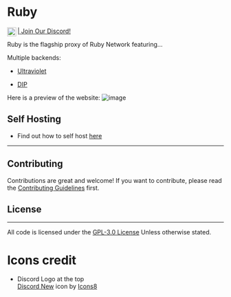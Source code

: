# Ruby
<a href="https://auttaja.io/ruby"><img align="left" src="https://github.com/Ruby-Network/ruby/raw/main/Images_for_readme/discord.svg" alt="Discord" width="21px"/> | Join Our Discord!</a>
<br>

Ruby is the flagship proxy of Ruby Network featuring...

Multiple backends:
- [Ultraviolet](https://github.com/titaniumnetwork-dev/Ultraviolet)

- [DIP](https://github.com/Dynamic-Interception-Proxy/DIP)

Here is a preview of the website: 
![image](https://user-images.githubusercontent.com/73721704/212001695-7cbf00c7-b13b-419f-8373-aa5372b143fc.png)

## Self Hosting
- Find out how to self host  <a href="https://github.com/Ruby-Network/ruby/wiki/Self-Host-On-Your-Own-Machine">here</a>
---
## Contributing
Contributions are great and welcome! If you want to contribute, please read the [Contributing Guidelines](./.github/CONTRIBUTING.md) first.
## License
---
All code is licensed under the [GPL-3.0 License](./LICENSE.md) Unless otherwise stated.
# Icons credit
- Discord Logo at the top <br> 
<a target="_blank" href="https://icons8.com/icon/M725CLW4L7wE/discord-new">Discord New</a> icon by <a target="_blank" href="https://icons8.com">Icons8</a>



